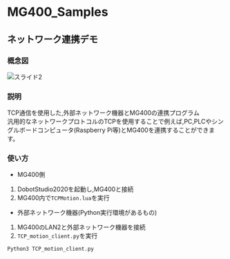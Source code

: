 # MG400_Samples
## ネットワーク連携デモ
### 概念図

![スライド2](https://user-images.githubusercontent.com/40942409/122848171-fb75c100-d343-11eb-99d1-82a356a672a0.JPG)

### 説明

TCP通信を使用した,外部ネットワーク機器とMG400の連携プログラム  
汎用的なネットワークプロトコルのTCPを使用することで例えば,PC,PLCやシングルボードコンピュータ(Raspberry Pi等)とMG400を連携することができます。  

### 使い方
- MG400側
1. DobotStudio2020を起動し,MG400と接続
2. MG400内で```TCPMotion.lua```を実行

- 外部ネットワーク機器(Python実行環境があるもの)
1. MG400のLAN2と外部ネットワーク機器を接続
2. ```TCP_motion_client.py```を実行

```
Python3 TCP_motion_client.py
```
